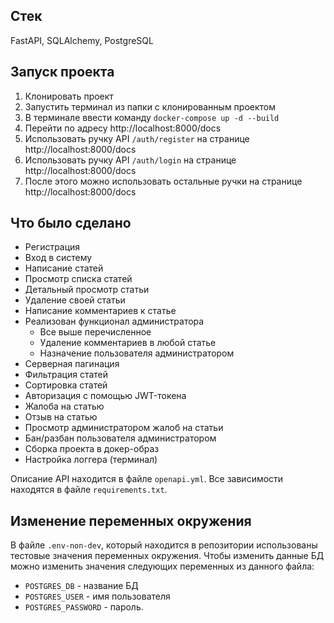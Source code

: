 ## Стек
FastAPI, SQLAlchemy, PostgreSQL

## Запуск проекта
1. Клонировать проект
2. Запустить терминал из папки с клонированным проектом
3. В терминале ввести команду `docker-compose up -d --build`
4. Перейти по адресу http://localhost:8000/docs
5. Использовать ручку API `/auth/register` на странице http://localhost:8000/docs
6. Использовать ручку API `/auth/login` на странице http://localhost:8000/docs
7. После этого можно использовать остальные ручки на странице http://localhost:8000/docs

## Что было сделано
- Регистрация
- Вход в систему
- Написание статей
- Просмотр списка статей
- Детальный просмотр статьи
- Удаление своей статьи
- Написание комментариев к статье
- Реализован функционал администратора
    - Все выше перечисленное
    - Удаление комментариев в любой статье
    - Назначение пользователя администратором
- Серверная пагинация
- Фильтрация статей
- Сортировка статей
- Авторизация с помощью JWT-токена
- Жалоба на статью
- Отзыв на статью
- Просмотр администратором жалоб на статьи
- Бан/разбан пользователя администратором
- Сборка проекта в докер-образ
- Настройка логгера (терминал)

Описание API находится в файле `openapi.yml`.
Все зависимости находятся в файле `requirements.txt`.

## Изменение переменных окружения
В файле `.env-non-dev`, который находится в репозитории использованы тестовые значения переменных окружения. Чтобы изменить данные БД можно изменить значения следующих переменных из данного файла: 
- `POSTGRES_DB` - название БД
- `POSTGRES_USER` - имя пользователя
- `POSTGRES_PASSWORD` - пароль. 